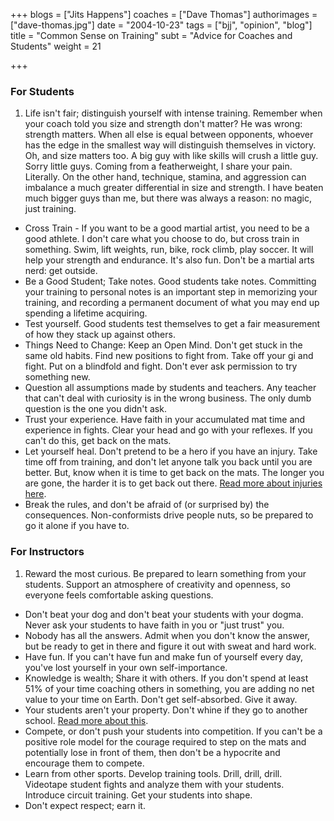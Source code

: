 +++
blogs = ["Jits Happens"]
coaches = ["Dave Thomas"]
authorimages = ["dave-thomas.jpg"]
date = "2004-10-23"
tags = ["bjj", "opinion", "blog"]
title = "Common Sense on Training"
subt = "Advice for Coaches and Students"
weight = 21

+++

### For Students

1. Life isn't fair; distinguish yourself with intense training. Remember when your coach told you size and strength don't matter? He was wrong: strength matters. When all else is equal between opponents, whoever has the edge in the smallest way will distinguish themselves in victory. Oh, and size matters too. A big guy with like skills will crush a little guy. Sorry little guys. Coming from a featherweight, I share your pain. Literally. On the other hand, technique, stamina, and aggression can imbalance a much greater differential in size and strength. I have beaten much bigger guys than me, but there was always a reason: no magic, just training.
+ Cross Train - If you want to be a good martial artist, you need to be a good athlete. I don't care what you choose to do, but cross train in something. Swim, lift weights, run, bike, rock climb, play soccer. It will help your strength and endurance. It's also fun. Don't be a martial arts nerd: get outside.
+ Be a Good Student; Take notes. Good students take notes. Committing your training to personal notes is an important step in memorizing your training, and recording a permanent document of what you may end up spending a lifetime acquiring.
+ Test yourself. Good students test themselves to get a fair measurement of how they stack up against others.
+ Things Need to Change: Keep an Open Mind. Don't get stuck in the same old habits. Find new positions to fight from. Take off your gi and fight. Put on a blindfold and fight. Don't ever ask permission to try something new.
+ Question all assumptions made by students and teachers. Any teacher that can't deal with curiosity is in the wrong business. The only dumb question is the one you didn't ask.
+ Trust your experience. Have faith in your accumulated mat time and experience in fights. Clear your head and go with your reflexes. If you can't do this, get back on the mats.
+ Let yourself heal. Don't pretend to be a hero if you have an injury. Take time off from training, and don't let anyone talk you back until you are better. But, know when it is time to get back on the mats. The longer you are gone, the harder it is to get back out there. [Read more about injuries here]().
+ Break the rules, and don't be afraid of (or surprised by) the consequences. Non-conformists drive people nuts, so be prepared to go it alone if you have to.

### For Instructors

1. Reward the most curious. Be prepared to learn something from your students. Support an atmosphere of creativity and openness, so everyone feels comfortable asking questions.
+ Don't beat your dog and don't beat your students with your dogma. Never ask your students to have faith in you or "just trust" you.
+ Nobody has all the answers. Admit when you don't know the answer, but be ready to get in there and figure it out with sweat and hard work.
+  Have fun. If you can't have fun and make fun of yourself every day, you've lost yourself in your own self-importance.
+ Knowledge is wealth; Share it with others. If you don't spend at least 51% of your time coaching others in something, you are adding no net value to your time on Earth. Don't get self-absorbed. Give it away.
+ Your students aren't your property. Don't whine if they go to another school. [Read more about this]().
+ Compete, or don't push your students into competition. If you can't be a positive role model for the courage required to step on the mats and potentially lose in front of them, then don't be a hypocrite and encourage them to compete.
+ Learn from other sports. Develop training tools. Drill, drill, drill. Videotape student fights and analyze them with your students. Introduce circuit training. Get your students into shape.
+ Don't expect respect; earn it.
